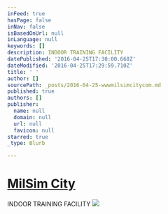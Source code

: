 ```yaml
---
inFeed: true
hasPage: false
inNav: false
isBasedOnUrl: null
inLanguage: null
keywords: []
description: INDOOR TRAINING FACILITY
datePublished: '2016-04-25T17:30:00.668Z'
dateModified: '2016-04-25T17:29:59.710Z'
title: ' '
author: []
sourcePath: _posts/2016-04-25-wwwmilsimcitycom.md
published: true
authors: []
publisher:
  name: null
  domain: null
  url: null
  favicon: null
starred: true
_type: Blurb

---
```

# [MilSim City ][0]

INDOOR TRAINING FACILITY
![](https://the-grid-user-content.s3-us-west-2.amazonaws.com/b6459353-55ca-4294-87e0-48faf7f41cfc.jpg)

# 

[0]: www.milsimcity.com